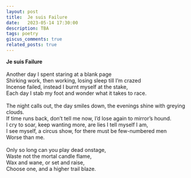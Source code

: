 ```yaml
---
layout: post
title:  Je suis Failure
date:   2023-05-14 17:30:00
description: TBA
tags: poetry
giscus_comments: true
related_posts: true
---
```


<div class="poem">
<b>Je suis Failure</b><br><br>Another day I spent staring at a blank page<br>Shirking work, then working, losing sleep till I’m crazed<br>Incense failed, instead I burnt myself at the stake,<br>Each day I stab my foot and wonder what it takes to race.<br><br>The night calls out, the day smiles down, the evenings shine with greying clouds.<br>If time runs back, don’t tell me now, I’d lose again to mirror’s hound.<br>I cry to soar, keep wanting more, are lies I tell myself I am,<br>I see myself, a circus show, for there must be few-numbered men<br>Worse than me.<br><br>Only so long can you play dead onstage,<br>Waste not the mortal candle flame,<br>Wax and wane, or set and raise,<br>Choose one, and a higher trail blaze.<br></div>